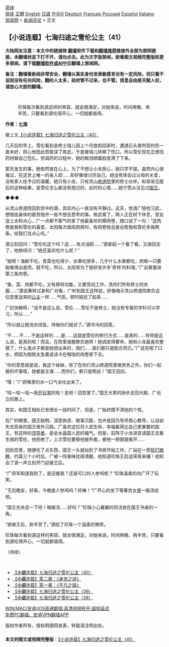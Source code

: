  <!-- 面包屑导航 --> <div class="breadcrumb"><!-- GTranslate: https://gtranslate.io/ -->  <div class="switcher notranslate">  <div class="selected">  <a href="#" onclick="return false;"> 简体</a>  </div>  <div class="option">  <a href="https://www.bannedbook.org" onclick="doGTranslate('zh-CN|zh-CN');jQuery('div.switcher div.selected a').html(jQuery(this).html());return false;" title="简体中文" class="nturl selected"> 简体</a>  <a href="https://www.bannedbook.org/zh-tw/" onclick="doGTranslate('zh-CN|zh-TW');jQuery('div.switcher div.selected a').html(jQuery(this).html());return false;" title="繁體中文" class="nturl"> 正體</a>  <a href="https://www.bannedbook.org/en/" onclick="doGTranslate('zh-CN|en');jQuery('div.switcher div.selected a').html(jQuery(this).html());return false;" title="English" class="nturl"> English</a>  <a href="https://www.bannedbook.org/ja/" onclick="doGTranslate('zh-CN|ja');jQuery('div.switcher div.selected a').html(jQuery(this).html());return false;" title="日本語" class="nturl"> 日語</a>  <a href="https://www.bannedbook.org/ko/" onclick="doGTranslate('zh-CN|ko');jQuery('div.switcher div.selected a').html(jQuery(this).html());return false;" title="한국어" class="nturl"> 한국어</a>  <a href="https://www.bannedbook.org/de/" onclick="doGTranslate('zh-CN|de');jQuery('div.switcher div.selected a').html(jQuery(this).html());return false;" title="Deutsch" class="nturl"> Deutsch</a>  <a href="https://www.bannedbook.org/fr/" onclick="doGTranslate('zh-CN|fr');jQuery('div.switcher div.selected a').html(jQuery(this).html());return false;" title="Français" class="nturl"> Français</a>  <a href="https://www.bannedbook.org/ru/" onclick="doGTranslate('zh-CN|ru');jQuery('div.switcher div.selected a').html(jQuery(this).html());return false;" title="Русский" class="nturl"> Русский</a>  <a href="https://www.bannedbook.org/es/" onclick="doGTranslate('zh-CN|es');jQuery('div.switcher div.selected a').html(jQuery(this).html());return false;" title="Español" class="nturl"> Español</a>  <a href="https://www.bannedbook.org/it/" onclick="doGTranslate('zh-CN|it');jQuery('div.switcher div.selected a').html(jQuery(this).html());return false;" title="Italiano" class="nturl"> Italiano</a>  </div>  </div>      <div class='breadcrumb-sub'><!-- Breadcrumb NavXT 6.3.0 --> <a href="https://www.bannedbook.org/" class="home">禁闻网</a> &gt; <a href="https://www.bannedbook.org/bnews/comments/" class="category">新闻评论</a> &gt; 正文</div></div><h2>【小说连载】七海归途之雪伦公主（41）</h2> <p class="notice"><b>大陆网友注意：本文中的链接除 <a href="https://github.com/bannedbook/fanqiang" >翻墙</a>软件下载和<a href="https://github.com/killgcd/justmysocks/blob/master/README.md">翻墙推荐</a>链接外全部为禁网链接，未翻墙状态下打不开，请勿点击。此为文字版禁闻，欲看图文视频完整版和更多禁闻，请下载<a href="https://github.com/bannedbook/fanqiang">翻墙软件或APP</a>后翻墙上禁闻网。</p><p>备注：翻墙看新闻非常安全，翻墙以真实身份发表敏感言论有一定风险，但只看不说则没有任何风险，翻的人太多，政府管不过来，也不管。信息自由是天赋人权，请放心大胆的翻墙。</b></p>  <div class="entry"> <br /> <figure><a href="https://i1.wp.com/upload-images-bucket-v64rleca837do.s3.eu-west-1.amazonaws.com/wp-content/uploads/2021/06/28080338/%E4%B8%83%E6%B5%B7%E6%AD%B8%E9%80%94%E4%B9%8B%E9%9B%AA%E5%80%AB%E5%85%AC%E4%B8%BB%EF%BC%88%E5%9C%96%E7%89%87%EF%BC%9A%E4%B8%83%E6%B5%B7%E6%8F%90%E4%BE%9B%EF%BC%89-40.jpg?fit=600%2C400&#038;ssl=1" data-caption="珍珠每次看到源这样的笑容，就会很满足，对她来说，时间再晚、再辛苦，只要看到源吃得开心，一切就都值得。"></a><figcaption class="wp-caption-text">珍珠每次看到源这样的笑容，就会很满足，对她来说，时间再晚、再辛苦，只要看到源吃得开心，一切就都值得。</figcaption></figure> <p><strong>作者：<a href="https://www.bannedbook.org/bnews/tag/%E4%B8%83%E6%B5%B7/" class="st_tag internal_tag" rel="tag" title="标签 七海 下的日志">七海</a></strong></p> <p>接上文<a href="https://mingdemedia.org/xiaoshuolianzaiqihaiguituzhixuelungongzhu40/">【小说连载】七海归途之雪伦公主（40）</a></p> <p>几天后的早上，雪伦看到金修士瑞儿因上个月放假回家时，遭遇石头兽所受的伤一直未好，担心他因此而耽误了练武，于是替瑞儿转移了伤口。所以雪伦现在正想找药材替自己包扎。但调药的过程中，她的眼泪顺着脸庞滑了下来。</p> <p>那天发生的事，她依然放在心上，为了不想让小龙担心，她只字不提。虽然内心很难过，在这世上唯一的亲人却……却好像很讨厌自己。她没有体会过父母的关爱，没有家人给予过的温暖，她只有小龙，只有灵山<a href="https://www.bannedbook.org/bnews/tag/%E4%BF%AE%E9%81%93%E9%99%A2/" class="st_tag internal_tag" rel="tag" title="标签 修道院 下的日志">修道院</a>里的修士伙伴。和哥哥见面后的这种结果，是雪伦怎么都没有想过的，此时的心情……她宁愿从没见过<a href="https://www.bannedbook.org/bnews/tag/%e5%9b%bd%e7%8e%8b/" class="st_tag internal_tag" rel="tag" title="标签 国王 下的日志">国王</a>。</p> <p>◆◆◆</p> <p>从灵山修道院回到宫中的源，其实内心一直没有平静过。这天，他请广陪他习武，想借由身体的疲劳抛开一些不想去思考的事。练武累了，两人正在树下休息，宫女送上水和点心，广一点都不客气的拿了他最喜欢的糯肉卷，随口说了一句：“这肉卷是我和雪伦的最爱，太阳每次值班厨房时，有肉卷他总是会帮我和雪伦多做两条，给我们当点心吃。”</p>  <p>源立刻回问：“雪伦吃这个吗？这……有点油耶……”源拿起一个看了看，又放回去了，他继续问：“她还喜欢吃什么呢？”</p> <p>“她呀！海鲜不吃，青菜也吃得少，水果吃很多，几乎什么水果都吃，肉嘛～只要她看得出是肉，就不吃，所以，太阳常为了她研发许多‘奇特’的料理。”广说著塞进第三条肉卷。</p> <p>“鱼、菜、肉都不吃，又有移转功能，又要劳动工作，洗你们所有修士的衣服……”源说著转过身和广对看，广听到国王这样说，好像暗示灵山修道院欺负这位宫里送来的<a href="https://www.bannedbook.org/bnews/tag/%e5%85%ac%e4%b8%bb/" class="st_tag internal_tag" rel="tag" title="标签 公主 下的日志">公主</a>一样……气氛，顿时尴尬了起来……</p> <p>广赶快解释，“话不是这么说，雪伦……雪伦不是修士，她没有专属的学科可以学习，所以……”</p> <p>“所以就让她洗衣烧饭，侍候你们就对了。”源冷冷的回答。</p> <p>“不……不……不是这样的……是……这就是雪伦的修行方式……是真的……导师是这么说，是真的啦！而且，在院里谁敢欺负她呀！她调皮得要命，她和小龙最喜欢整银了，什么鬼点子都是她想出来的，我们……我们都只是配合而已。”广说完喝了口水，把因为刚刚太急着说话卡在喉咙的肉卷吞下去。</p>  <p>“你的意思就是说，我这个妹妹，除了在你们灵山修道院里做劳务之外，你们一起做的坏事情，她都是主谋……而你们，都只是帮凶！”国王回应。</p> <p>“噗！”广把嘴里的水一口气全吐出来了。</p> <p>“哈～哈～哈～我<a href="https://www.bannedbook.org/bnews/tag/%E5%BC%80%E7%8E%A9%E7%AC%91/" class="st_tag internal_tag" rel="tag" title="标签 开玩笑 下的日志">开玩笑</a>的啦！走吧！回宫里了。”国王大笑的快步走回大殿，广也立刻跟上。</p> <p>其实，和国王相处已有很长一段时间了，但是，广始终摸不清他的个性。</p> <p>在广的眼里，国王聪明、深思熟虑、做事沉稳，也许是因为导师用心教导，让自幼失去双亲的国王格外沉稳。广喜欢这位将人民生命、幸福看得比自己更重要的国王，有这样的<a href="https://www.bannedbook.org/bnews/tag/%E9%A2%86%E5%AF%BC%E8%80%85/" class="st_tag internal_tag" rel="tag" title="标签 领导者 下的日志">领导者</a>，是全水晶国人民的福气。但是，前阵子小龙进宫请国王去看生病的雪伦，他拒绝了。上次雪伦要替他披外套，被他一把狠狠推开……</p> <p>回到宫里，随便吃了点东西，国王一头就钻到了书房开始工作，广站在一旁猛<a href="https://www.bannedbook.org/bnews/tag/%E6%89%93%E7%9E%8C%E7%9D%A1/" class="st_tag internal_tag" rel="tag" title="标签 打瞌睡 下的日志">打瞌睡</a>，约莫三个小时后，广被一阵香味扰得清醒，他知道珍珠王后送宵夜来囉！他知会了源一声立刻开门迎接王后。</p>  <p>“广将军知道我到了，是迎接我？还是可口的人参鸡呢？”珍珠温柔的向广开了玩笑。</p> <p>“王后晚安，好香，今晚是人参鸡吗？好棒！”广开心的坐下等著宫女盛一碗汤给他。</p> <p>“国王先休息一下吧！喝碗汤……好吗？”珍珠小心翼翼的将汤放在国王书桌的一角。</p> <p>“谢谢王后，妳辛苦了。”源给了珍珠一个温柔的微笑。</p> <p>珍珠每次看到源这样的笑容，就会很满足，对她来说，时间再晚、再辛苦，只要看到源吃得开心，一切就都值得。</p> <p>（待续）</p>  <p>&nbsp;</p> <ul class='op-related-articles' title='相关阅读'> <li><a href='https://www.bannedbook.org/bnews/comments/20210720/1590705.html' target='_blank'>【<b>小说</b>连载】七海归途之雪伦公主（40）</a></li> <li><a href='https://www.bannedbook.org/bnews/comments/20210720/1590384.html' target='_blank'>【<b>小说</b>连载】笫二章：《身世之谜》</a></li> <li><a href='https://www.bannedbook.org/bnews/comments/20210720/1590362.html' target='_blank'>【<b>小说</b>连载】笫一章：《不凡之路》</a></li> <li><a href='https://www.bannedbook.org/bnews/comments/20210719/1590074.html' target='_blank'>【<b>小说</b>连载】七海归途之雪伦公主（39）</a></li> <li><a href='https://www.bannedbook.org/bnews/comments/20210718/1589542.html' target='_blank'>【<b>小说</b>连载】七海归途之雪伦公主（38）</a></li> </ul> <p class="texttj"> <a href="https://github.com/bannedbook/fanqiang/wiki/V2ray%E6%9C%BA%E5%9C%BA" target="_blank">WIN/MAC/安卓/iOS高速翻墙:高清视频秒开,超低延迟</a><br/> <a href="https://github.com/bannedbook/fanqiang/wiki/%E7%A6%81%E9%97%BB%E7%BD%91%E5%AE%89%E5%8D%93%E7%BF%BB%E5%A2%99%E6%96%B0%E9%97%BBAPP" target="_blank">免费PC翻墙、安卓VPN翻墙APP</a></p><p>版权作者所有，授权明德网发表，转载请注明出处。</p><a name='sharetosocial'></a>  <div style="margin-bottom:5px;padding-bottom:5px;clear:both"> <div id="archive-pix-1" class="banner-ads"> <!-- AuctionX Display platform tag START --> <div id="26318x728x90x621x_ADSLOT2" clicktrack="%%CLICK_URL_ESC%%"></div> <!-- AuctionX Display platform tag END --> </div> <div id="archive-pix-2" class="banner-ads"> <!-- AuctionX Display platform tag START --> <div id="26315x300x250x621x_ADSLOT2" clicktrack="%%CLICK_URL_ESC%%"></div> <!-- AuctionX Display platform tag END --> </div> </div>  <div id="archive-pix-1" class="banner-ads"> <!-- AuctionX Display platform tag START --> <div id="26318x728x90x621x_ADSLOT3" clicktrack="%%CLICK_URL_ESC%%"></div> <!-- AuctionX Display platform tag END --> </div> <div><b>本文的图文或视频完整版</b>：<a href='https://www.bannedbook.org/bnews/comments/20210721/1591405.html'>【小说连载】七海归途之雪伦公主（41）</a></div>  </div><!--END ENTRY--> 